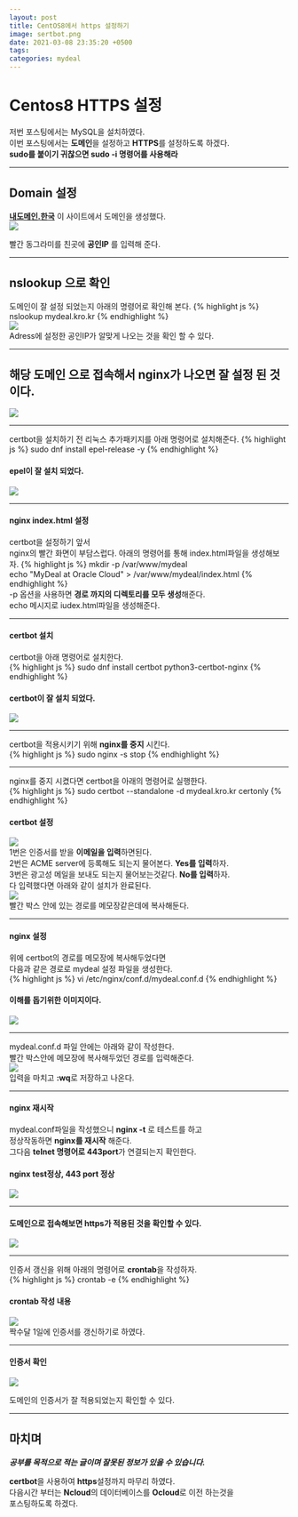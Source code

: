 ```yaml
---
layout: post
title: CentOS8에서 https 설정하기
image: sertbot.png
date: 2021-03-08 23:35:20 +0500
tags:
categories: mydeal
---
```


# Centos8 HTTPS 설정
저번 포스팅에서는 MySQL을 설치하였다.  
이번 포스팅에서는 **도메인**을 설정하고 **HTTPS**를 설정하도록 하겠다.  
**sudo를 붙이기 귀찮으면 sudo -i 명령어를 사용해라**  

***

## Domain 설정
**[내도메인.한국](https://xn--220b31d95hq8o.xn--3e0b707e/)** 이 사이트에서 도메인을 생성했다.  
![]({{site.baseurl}}/images/mydeal/도메인.jpg)  
  

빨간 동그라미를 친곳에 **공인IP** 를 입력해 준다.  

***

## nslookup 으로 확인
도메인이 잘 설정 되었는지 아래의 명령어로 확인해 본다.
{% highlight js %}
nslookup mydeal.kro.kr
{% endhighlight %}  
![]({{site.baseurl}}/images/mydeal/nslookup.PNG)  
Adress에 설정한 공인IP가 알맞게 나오는 것을 확인 할 수 있다.  

***

## 해당 도메인 으로 접속해서 nginx가 나오면 잘 설정 된 것이다.  
![]({{site.baseurl}}/images/mydeal/nginx-공인ip.PNG)  

***

certbot을 설치하기 전 리눅스 추가패키지를 아래 명령어로 설치해준다.
{% highlight js %}
sudo dnf install epel-release -y
{% endhighlight %}  
#### epel이 잘 설치 되었다.  
![]({{site.baseurl}}/images/mydeal/epel.PNG)  

***

#### nginx index.html 설정  
certbot을 설정하기 앞서  
nginx의 빨간 화면이 부담스럽다. 아래의 명령어를 통해 index.html파일을 생성해보자.
{% highlight js %}
mkdir -p /var/www/mydeal  
echo "MyDeal at Oracle Cloud" > /var/www/mydeal/index.html
{% endhighlight %}  
-p 옵션을 사용하면 **경로 까지의 디렉토리를 모두 생성**해준다.  
echo 메시지로 iudex.html파일을 생성해준다.  

***

#### certbot 설치  
certbot을 아래 명령어로 설치한다.  
{% highlight js %}
sudo dnf install certbot python3-certbot-nginx
{% endhighlight %}  
#### certbot이 잘 설치 되었다.  
![]({{site.baseurl}}/images/mydeal/certbot-설치.PNG)  

***

certbot을 적용시키기 위해 **nginx를 중지** 시킨다.  
{% highlight js %}
sudo nginx -s stop
{% endhighlight %}  

***
nginx를 중지 시켰다면 certbot을 아래의 명령어로 실행한다.  
{% highlight js %}
sudo certbot --standalone -d mydeal.kro.kr certonly
{% endhighlight %}  

#### certbot 설정
![]({{site.baseurl}}/images/mydeal/certbot-설정.PNG)  
1번은 인증서를 받을 **이메일을 입력**하면된다.    
2번은 ACME server에 등록해도 되는지 물어본다. **Yes를 입력**하자.  
3번은 광고성 메일을 보내도 되는지 물어보는것같다. **No를 입력**하자.  
다 입력했다면 아래와 같이 설치가 완료된다.  
![]({{site.baseurl}}/images/mydeal/certbot-경로.PNG)  
빨간 박스 안에 있는 경로를 메모장같은데에 복사해둔다.  

***
#### nginx 설정  
위에 certbot의 경로를 메모장에 복사해두었다면  
다음과 같은 경로로 mydeal 설정 파일을 생성한다.  
{% highlight js %}
vi /etc/nginx/conf.d/mydeal.conf.d
{% endhighlight %}  
#### 이해를 돕기위한 이미지이다.  
![]({{site.baseurl}}/images/mydeal/certbot-vi.PNG)  

***
mydeal.conf.d 파일 안에는 아래와 같이 작성한다.  
빨간 박스안에 메모장에 복사해두었던 경로를 입력해준다.  
![]({{site.baseurl}}/images/mydeal/certbot-conf.PNG)  
입력을 마치고 **:wq**로 저장하고 나온다.  

***

#### nginx 재시작  
mydeal.conf파일을 작성했으니 **nginx -t** 로 테스트를 하고  
정상작동하면 **nginx를 재시작** 해준다.  
그다음 **telnet 명령어로 443port**가 연결되는지 확인한다.    

#### nginx test정상, 443 port 정상
![]({{site.baseurl}}/images/mydeal/nginx-certbot-정상작동.PNG)  

***

#### 도메인으로 접속해보면 https가 적용된 것을 확인할 수 있다.  
![]({{site.baseurl}}/images/mydeal/certbot-적용됨.PNG)  

***

인증서 갱신을 위해 아래의 명령어로 **crontab**을 작성하자.  
{% highlight js %}
crontab -e
{% endhighlight %}  
#### crontab 작성 내용
![]({{site.baseurl}}/images/mydeal/certbot-인증서.PNG)  
짝수달 1일에 인증서를 갱신하기로 하였다.  

***

#### 인증서 확인
![]({{site.baseurl}}/images/mydeal/https-인증서.PNG)  

도메인의 인증서가 잘 적용되었는지 확인할 수 있다.  

***
  
## 마치며  
___공부를 목적으로 적는 글이며 잘못된 정보가 있을 수 있습니다.___  
  
**certbot**을 사용하여 **https**설정까지 마무리 하였다.  
다음시간 부터는 **Ncloud**의 데이터베이스를 **Ocloud**로 이전 하는것을  
포스팅하도록 하겠다.  
















